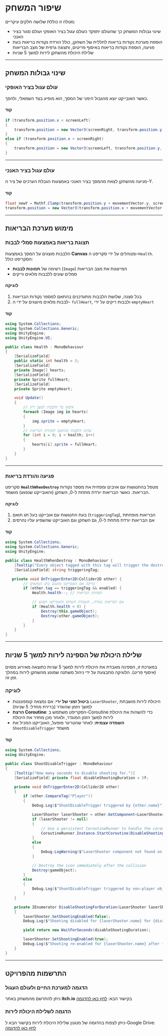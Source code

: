 
# שיפור המשחק

מטלה זו כוללת שלושה חלקים עיקריים:

- שינוי גבולות המשחק כך שהעולם יתפקד כעולם עגול בציר האופקי ועולם סגור בציר האנכי
- הוספת מערכת נקודות בריאות לחללית של השחקן, כולל הורדת נקודות בריאות בעת פגיעה, הוספת נקודות בריאות באיסוף פריטים, ותצוגה גרפית של מצב הבריאות
- שלילת היכולת מהשחקן לירות למשך 5 שניות

---

## שינוי גבולות המשחק

### עולם עגול בציר האופקי

כאשר האובייקט יוצא מהגבול הימני של המסך, הוא מופיע בצד השמאלי, ולהפך.

#### קוד

```csharp
if (transform.position.x < screenLeft)
{
    transform.position = new Vector3(screenRight, transform.position.y, transform.position.z);
}
else if (transform.position.x > screenRight)
{
    transform.position = new Vector3(screenLeft, transform.position.y, transform.position.z);
}
```

---

### עולם עגול בציר האנכי

מניעה מהשחקן לצאת מהמסך בציר האנכי באמצעות הגבלת הערכים של ציר ה-Y.

#### קוד

```csharp
float newY = Mathf.Clamp(transform.position.y + movementVector.y, screenBottom, screenTop);
transform.position = new Vector3(transform.position.x + movementVector.x, newY, transform.position.z);
```

---

## מימוש מערכת הבריאות

### תצוגת בריאות באמצעות סמלי לבבות

הלבבות מוצגים על המסך באמצעות **Canvas** ומנוהלים על ידי סקריפט ה-`Health`. הסקריפט כולל:
- רשימה של **תמונות לבבות** (`Image`) המייצגות את מצב הבריאות
- סמלים שונים ללבבות מלאים וריקים

#### לוגיקה

1. בכל סצנה, שלושת הלבבות מתעדכנים בהתאם למספר נקודות הבריאות
2. לבבות מלאים מיוצגים על ידי ה- `fullHeart`, ולבבות ריקים על ידי `emptyHeart`

#### קוד

```csharp
using System.Collections;
using System.Collections.Generic;
using UnityEngine;
using UnityEngine.UI;

public class Health : MonoBehaviour
{
    [SerializeField]
    public static int health = 3;
    [SerializeField]
    private Image[] hearts;
    [SerializeField]
    private Sprite fullHeart;
    [SerializeField]
    private Sprite emptyHeart;

    void Update()
    {
        // איפוס כל הלבבות למצב ריק
        foreach (Image img in hearts)
        {
            img.sprite = emptyHeart;
        }
        // עדכון הלבבות בהתאם לנקודות הבריאות
        for (int i = 0; i < health; i++)
        {
            hearts[i].sprite = fullHeart;
        }
    }
}
```

---

### פגיעה והורדת בריאות

סקריפט **`HealthWhenDestroy`** מטפל בהתנגשות עם אויבים ומפחית את מספר נקודות הבריאות. כאשר הבריאות יורדת מתחת ל-0, השחקן (והאובייקט שנפגע) מושמד.

#### לוגיקה

1. בעת התנגשות עם אובייקט בעל תג תואם (`triggeringTag`), הבריאות מופחתת
2. אם הבריאות יורדת מתחת ל-0, גם השחקן וגם האובייקט שהשפיע עליו נהרסים

#### קוד

```csharp
using System.Collections;
using System.Collections.Generic;
using UnityEngine;

public class HealthWhenDestroy : MonoBehaviour {
    [Tooltip("Every object tagged with this tag will trigger the destruction of this object")]
    [SerializeField] string triggeringTag;

   private void OnTriggerEnter2D(Collider2D other) {
        // בדיקה אם האובייקט מתנגש בתג המתאים
        if (other.tag == triggeringTag && enabled) {
            Health.health--; // הפחתת הבריאות

            // אם הבריאות נגמרה, השמדת השחקן והאובייקט הפוגע
            if (Health.health < 0) {
                Destroy(this.gameObject);
                Destroy(other.gameObject);
            }
        }
    }
}
```

---

## שלילת היכולת של הספינה לירות למשך 5 שניות

במערכת זו, הספינה מאבדת את היכולת לירות למשך 5 שניות כתוצאה מאירוע מסוים (איסוף פריט). הלוגיקה מתבצעת על ידי ניהול משתנה שמונע מהשחקן לירות במהלך זמן זה.

### לוגיקה

- **ביטול זמני של ירי**: אם נמצאה קומפוננטת `LaserShooter`, היכולת לירות מושבתת למשך הזמן שהוגדר (ברירת מחדל: 5 שניות)
- **הרצת Coroutine**: הסקריפט משתמש ב-Coroutine כדי להשהות את היכולת לירות למשך הזמן המוגדר, ולאחר מכן מחזיר את היכולת
- **השמדה עצמית**: לאחר שהטריגר מופעל, האובייקט המכיל את `ShootDisableTrigger` מושמד

#### קוד

```csharp
using System.Collections;
using UnityEngine;

public class ShootDisableTrigger : MonoBehaviour
{
    [Tooltip("How many seconds to disable shooting for.")]
    [SerializeField] private float disableShootingDuration = 5f;

    private void OnTriggerEnter2D(Collider2D other)
    {
        if (other.CompareTag("Player"))
        {
            Debug.Log($"ShootDisableTrigger triggered by {other.name}");

            LaserShooter laserShooter = other.GetComponent<LaserShooter>();
            if (laserShooter != null)
            {
                // Use a persistent CoroutineRunner to handle the coroutine
                CoroutineRunner.Instance.StartCoroutine(DisableShootingForDuration(laserShooter));
            }
            else
            {
                Debug.LogWarning($"LaserShooter component not found on {other.name}");
            }

            // Destroy the icon immediately after the collision
            Destroy(gameObject);
        }
        else
        {
            Debug.Log($"ShootDisableTrigger triggered by non-player object: {other.name}");
        }
    }

    private IEnumerator DisableShootingForDuration(LaserShooter laserShooter)
    {
        laserShooter.SetShootingEnabled(false);
        Debug.Log($"Shooting disabled for {laserShooter.name} for {disableShootingDuration} seconds!");

        yield return new WaitForSeconds(disableShootingDuration);

        laserShooter.SetShootingEnabled(true);
        Debug.Log($"Shooting re-enabled for {laserShooter.name} after {disableShootingDuration} seconds.");
    }
}
```

---

## התרשמות מהפרויקט

### הדגמה למערכת החיים ולעולם העגול

ניתן להתרשם מהמשחק באתר **itch.io** בקישור הבא:
[לחץ כאן להדגמה](https://tomgoz.itch.io/spaceshipgame)

### הדגמה לשלילת היכולת לירות

ניתן לצפות בהדגמה של מנגנון שלילת היכולת לירות בקישור הבא ל-Google Drive:
[לחץ כאן להדגמה](https://drive.google.com/file/d/1vlTeWVIcl13rdKJ1-2a2-GAXjSf5w_lh/view?usp=sharing)
